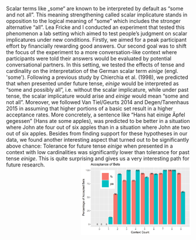 Scalar terms like „some“ are known to be interpreted by default as “some and not all”. 
This meaning strengthening called scalar implicature stands in opposition to the logical meaning of “some” which includes the stronger alternative “all”.
Lea Fricke and I conducted an experiment that tested this phenomenon a lab setting which aimed to test people’s judgment on scalar implicatures under new conditions. 
Firstly, we aimed for a peak participant effort by financially rewarding good answers. 
Our second goal was to shift the focus of the experiment to a more conversation-like context where participants were told their answers would be evaluated by potential conversational partners.
In this setting, we tested the effects of tense and cardinality on the interpretation of the German scalar term *einige* (engl. 'some'). 
Following a previous study by Chierchia et al. (1998), we predicted that when presented under future tense, *einige* would be interpreted as “some and possibly all”, i.e. without the scalar implicature, while under past tense, the scalar implicature would arise and *einige* would mean “some and not all”.
Moreover, we followed Van Tiel/Geurts 2014 and Degen/Tanenhaus 2015 in assuming that higher portions of a basic set result in a higher acceptance rates. 
More concretely, a sentence like “Hans hat einige Äpfel gegessen” (Hans ate some apples), was predicted to be better in a situation where John ate four out of six apples than in a situation where John ate two out of six apples. 
Besides from finding support for these hypotheses in our data, we found another interesting aspect that turned out to be significantly above chance: 
Tolerance for future tense *einige* when presented in a context with low cardinalities was significantly lower than tolerance for past tense *einige*.
This is quite surprising and gives us a very interesting path for future research. 
<img src="../images/graph_elm.png" alt="A graph of our results" style="width: 300px; float: right;">
